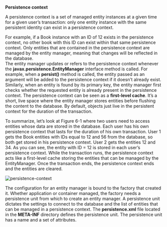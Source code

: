 **Persistence context**  

A persistence context is a set of managed entity instances at a given time for a given user’s transaction: 
only one entity instance with the same persistent identity can exist in a persistence context. 

For example, if a Book instance with an ID of 12 exists in the persistence context, no other book with this ID can exist within that same persistence context. Only
entities that are contained in the persistence context are managed by the entity manager, meaning that changes will
be reflected in the database.  
The entity manager updates or refers to the persistence context whenever the **javax.persistence.EntityManager** 
interface method is called.  For example, when a **persist()** method is called, the entity passed as an argument 
will be added to the persistence context if it doesn’t already exist. Similarly, when an entity is found by its 
primary key, the entity manager first checks whether the requested entity is already present in the persistence 
context. The persistence context can be seen as a **first-level cache**. It’s a short, live space where the entity 
manager stores entities before flushing the content to the database. By default, objects just live in the 
persistent context for the duration of the transaction.

To summarize, let’s look at Figure 6-1 where two users need to access entities whose data are stored in the
database. Each user has his own persistence context that lasts for the duration of his own transaction. User 1 gets the
Book entities with IDs equal to 12 and 56 from the database, so both get stored in his persistence context. User 2 gets
the entities 12 and 34. As you can see, the entity with ID = 12 is stored in each user’s persistence context. While the
transaction runs, the persistence context acts like a first-level cache storing the entities that can be managed by the
EntityManager. Once the transaction ends, the persistence context ends and the entities are cleared.

![persistence-context](https://raw.githubusercontent.com/AdilhanKaikenov/jpa-study-project-02/tree/master/src/main/java/com/epam/adilkhan/jpa/lesson19/etc/persistence-context.jpg)

The configuration for an entity manager is bound to the factory that created it. Whether application or container
managed, the factory needs a persistence unit from which to create an entity manager. A persistence unit dictates
the settings to connect to the database and the list of entities that can be managed in a persistence context. The
**persistence.xml** file located in the **META-INF** directory defines the persistence unit. The persistence
unit has a name and a set of attributes.


